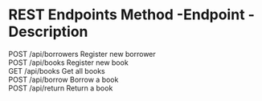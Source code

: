 REST Endpoints
Method	-Endpoint	              -Description
======================================================
POST	  /api/borrowers	        Register new borrower <br>
POST	  /api/books	            Register new book <br>
GET	    /api/books	            Get all books <br>
POST	  /api/borrow	            Borrow a book <br> 
POST	  /api/return	            Return a book <br>
